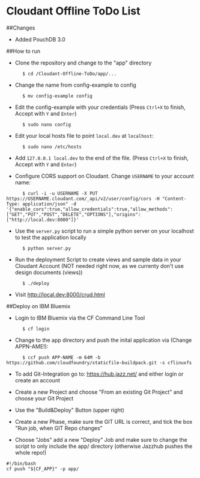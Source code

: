 Cloudant Offline ToDo List
=================

##Changes
- Added PouchDB 3.0

##How to run

* Clone the repository and change to the "app" directory
```
      $ cd /Cloudant-Offline-ToDo/app/...
```
* Change the name from config-example to config
```
      $ mv config-example config
```
* Edit the config-example with your credentials (Press `Ctrl+X` to finish, Accept with `Y` and `Enter`)
```
      $ sudo nano config
```
* Edit your local hosts file to point `local.dev` at `localhost`:
```
      $ sudo nano /etc/hosts
```
* Add `127.0.0.1 local.dev` to the end of the file. (Press `Ctrl+X` to finish, Accept with `Y` and `Enter`)

* Configure CORS support on Cloudant.  Change `USERNAME` to your account name:
```
      $ curl -i -u USERNAME -X PUT https://USERNAME.cloudant.com/_api/v2/user/config/cors -H "Content-Type: application/json" -d '{"enable_cors":true,"allow_credentials":true,"allow_methods":["GET","PUT","POST","DELETE","OPTIONS"],"origins":["http://local.dev:8000"]}'
```
* Use the `server.py` script to run a simple python server on your localhost to test the application locally
```
      $ python server.py
```
* Run the deployment Script to create views and sample data in your Cloudant Account (NOT needed right now, as we currenty don't use design documents (views))
```
      $ ./deploy
```
* Visit http://local.dev:8000/crud.html

##Deploy on IBM Bluemix
* Login to IBM Bluemix via the CF Command Line Tool
```
      $ cf login
```

* Change to the app directory and push the inital application via (Change APPN-AME!):
```
      $ ccf push APP-NAME -m 64M -b https://github.com/cloudfoundry/staticfile-buildpack.git -s cflinuxfs
```

* To add Git-Integration go to: https://hub.jazz.net/ and either login or create an account

* Create a new Project and choose "From an existing Git Project" and choose your Git Project

* Use the "Build&Deploy" Button (upper right)

* Create a new Phase, make sure the GIT URL is correct, and tick the box "Run job, when GIT Repo changes"

* Choose "Jobs" add a new "Deploy" Job and make sure to change the script to only include the app/ directory (otherwise Jazzhub pushes the whole repo!)
```
#!/bin/bash
cf push "${CF_APP}" -p app/
```

